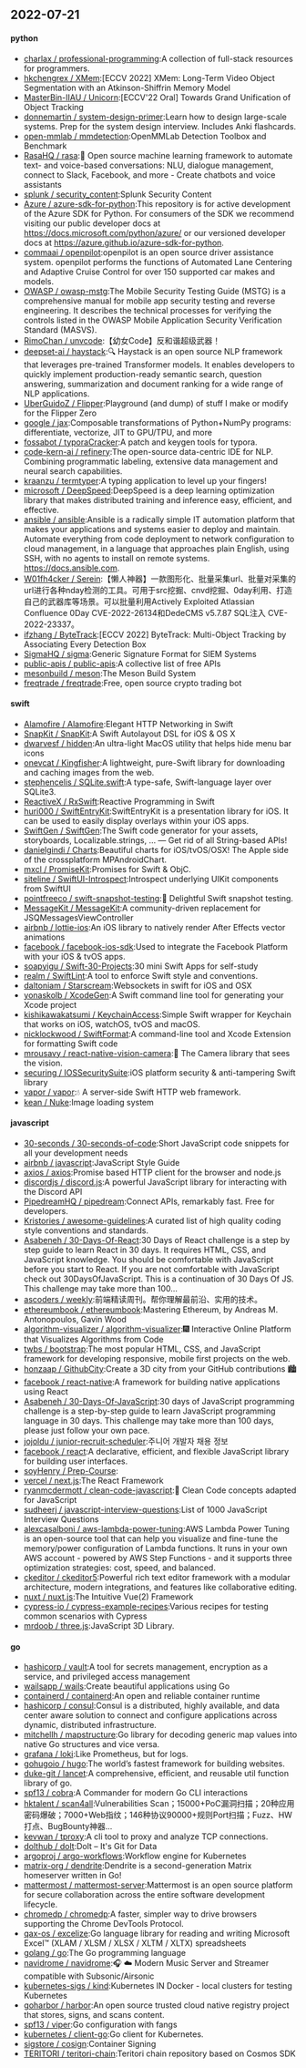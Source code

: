 ## 2022-07-21

#### python
* [charlax / professional-programming](https://github.com/charlax/professional-programming):A collection of full-stack resources for programmers.
* [hkchengrex / XMem](https://github.com/hkchengrex/XMem):[ECCV 2022] XMem: Long-Term Video Object Segmentation with an Atkinson-Shiffrin Memory Model
* [MasterBin-IIAU / Unicorn](https://github.com/MasterBin-IIAU/Unicorn):[ECCV'22 Oral] Towards Grand Unification of Object Tracking
* [donnemartin / system-design-primer](https://github.com/donnemartin/system-design-primer):Learn how to design large-scale systems. Prep for the system design interview. Includes Anki flashcards.
* [open-mmlab / mmdetection](https://github.com/open-mmlab/mmdetection):OpenMMLab Detection Toolbox and Benchmark
* [RasaHQ / rasa](https://github.com/RasaHQ/rasa):💬
Open source machine learning framework to automate text- and voice-based conversations: NLU, dialogue management, connect to Slack, Facebook, and more - Create chatbots and voice assistants
* [splunk / security_content](https://github.com/splunk/security_content):Splunk Security Content
* [Azure / azure-sdk-for-python](https://github.com/Azure/azure-sdk-for-python):This repository is for active development of the Azure SDK for Python. For consumers of the SDK we recommend visiting our public developer docs at https://docs.microsoft.com/python/azure/ or our versioned developer docs at https://azure.github.io/azure-sdk-for-python.
* [commaai / openpilot](https://github.com/commaai/openpilot):openpilot is an open source driver assistance system. openpilot performs the functions of Automated Lane Centering and Adaptive Cruise Control for over 150 supported car makes and models.
* [OWASP / owasp-mstg](https://github.com/OWASP/owasp-mstg):The Mobile Security Testing Guide (MSTG) is a comprehensive manual for mobile app security testing and reverse engineering. It describes the technical processes for verifying the controls listed in the OWASP Mobile Application Security Verification Standard (MASVS).
* [RimoChan / unvcode](https://github.com/RimoChan/unvcode):【幼女Code】反和谐超级武器！
* [deepset-ai / haystack](https://github.com/deepset-ai/haystack):🔍
Haystack is an open source NLP framework that leverages pre-trained Transformer models. It enables developers to quickly implement production-ready semantic search, question answering, summarization and document ranking for a wide range of NLP applications.
* [UberGuidoZ / Flipper](https://github.com/UberGuidoZ/Flipper):Playground (and dump) of stuff I make or modify for the Flipper Zero
* [google / jax](https://github.com/google/jax):Composable transformations of Python+NumPy programs: differentiate, vectorize, JIT to GPU/TPU, and more
* [fossabot / typoraCracker](https://github.com/fossabot/typoraCracker):A patch and keygen tools for typora.
* [code-kern-ai / refinery](https://github.com/code-kern-ai/refinery):The open-source data-centric IDE for NLP. Combining programmatic labeling, extensive data management and neural search capabilities.
* [kraanzu / termtyper](https://github.com/kraanzu/termtyper):A typing application to level up your fingers!
* [microsoft / DeepSpeed](https://github.com/microsoft/DeepSpeed):DeepSpeed is a deep learning optimization library that makes distributed training and inference easy, efficient, and effective.
* [ansible / ansible](https://github.com/ansible/ansible):Ansible is a radically simple IT automation platform that makes your applications and systems easier to deploy and maintain. Automate everything from code deployment to network configuration to cloud management, in a language that approaches plain English, using SSH, with no agents to install on remote systems. https://docs.ansible.com.
* [W01fh4cker / Serein](https://github.com/W01fh4cker/Serein):【懒人神器】一款图形化、批量采集url、批量对采集的url进行各种nday检测的工具。可用于src挖掘、cnvd挖掘、0day利用、打造自己的武器库等场景。可以批量利用Actively Exploited Atlassian Confluence 0Day CVE-2022-26134和DedeCMS v5.7.87 SQL注入 CVE-2022-23337。
* [ifzhang / ByteTrack](https://github.com/ifzhang/ByteTrack):[ECCV 2022] ByteTrack: Multi-Object Tracking by Associating Every Detection Box
* [SigmaHQ / sigma](https://github.com/SigmaHQ/sigma):Generic Signature Format for SIEM Systems
* [public-apis / public-apis](https://github.com/public-apis/public-apis):A collective list of free APIs
* [mesonbuild / meson](https://github.com/mesonbuild/meson):The Meson Build System
* [freqtrade / freqtrade](https://github.com/freqtrade/freqtrade):Free, open source crypto trading bot

#### swift
* [Alamofire / Alamofire](https://github.com/Alamofire/Alamofire):Elegant HTTP Networking in Swift
* [SnapKit / SnapKit](https://github.com/SnapKit/SnapKit):A Swift Autolayout DSL for iOS & OS X
* [dwarvesf / hidden](https://github.com/dwarvesf/hidden):An ultra-light MacOS utility that helps hide menu bar icons
* [onevcat / Kingfisher](https://github.com/onevcat/Kingfisher):A lightweight, pure-Swift library for downloading and caching images from the web.
* [stephencelis / SQLite.swift](https://github.com/stephencelis/SQLite.swift):A type-safe, Swift-language layer over SQLite3.
* [ReactiveX / RxSwift](https://github.com/ReactiveX/RxSwift):Reactive Programming in Swift
* [huri000 / SwiftEntryKit](https://github.com/huri000/SwiftEntryKit):SwiftEntryKit is a presentation library for iOS. It can be used to easily display overlays within your iOS apps.
* [SwiftGen / SwiftGen](https://github.com/SwiftGen/SwiftGen):The Swift code generator for your assets, storyboards, Localizable.strings, … — Get rid of all String-based APIs!
* [danielgindi / Charts](https://github.com/danielgindi/Charts):Beautiful charts for iOS/tvOS/OSX! The Apple side of the crossplatform MPAndroidChart.
* [mxcl / PromiseKit](https://github.com/mxcl/PromiseKit):Promises for Swift & ObjC.
* [siteline / SwiftUI-Introspect](https://github.com/siteline/SwiftUI-Introspect):Introspect underlying UIKit components from SwiftUI
* [pointfreeco / swift-snapshot-testing](https://github.com/pointfreeco/swift-snapshot-testing):📸
Delightful Swift snapshot testing.
* [MessageKit / MessageKit](https://github.com/MessageKit/MessageKit):A community-driven replacement for JSQMessagesViewController
* [airbnb / lottie-ios](https://github.com/airbnb/lottie-ios):An iOS library to natively render After Effects vector animations
* [facebook / facebook-ios-sdk](https://github.com/facebook/facebook-ios-sdk):Used to integrate the Facebook Platform with your iOS & tvOS apps.
* [soapyigu / Swift-30-Projects](https://github.com/soapyigu/Swift-30-Projects):30 mini Swift Apps for self-study
* [realm / SwiftLint](https://github.com/realm/SwiftLint):A tool to enforce Swift style and conventions.
* [daltoniam / Starscream](https://github.com/daltoniam/Starscream):Websockets in swift for iOS and OSX
* [yonaskolb / XcodeGen](https://github.com/yonaskolb/XcodeGen):A Swift command line tool for generating your Xcode project
* [kishikawakatsumi / KeychainAccess](https://github.com/kishikawakatsumi/KeychainAccess):Simple Swift wrapper for Keychain that works on iOS, watchOS, tvOS and macOS.
* [nicklockwood / SwiftFormat](https://github.com/nicklockwood/SwiftFormat):A command-line tool and Xcode Extension for formatting Swift code
* [mrousavy / react-native-vision-camera](https://github.com/mrousavy/react-native-vision-camera):📸
The Camera library that sees the vision.
* [securing / IOSSecuritySuite](https://github.com/securing/IOSSecuritySuite):iOS platform security & anti-tampering Swift library
* [vapor / vapor](https://github.com/vapor/vapor):💧
A server-side Swift HTTP web framework.
* [kean / Nuke](https://github.com/kean/Nuke):Image loading system

#### javascript
* [30-seconds / 30-seconds-of-code](https://github.com/30-seconds/30-seconds-of-code):Short JavaScript code snippets for all your development needs
* [airbnb / javascript](https://github.com/airbnb/javascript):JavaScript Style Guide
* [axios / axios](https://github.com/axios/axios):Promise based HTTP client for the browser and node.js
* [discordjs / discord.js](https://github.com/discordjs/discord.js):A powerful JavaScript library for interacting with the Discord API
* [PipedreamHQ / pipedream](https://github.com/PipedreamHQ/pipedream):Connect APIs, remarkably fast. Free for developers.
* [Kristories / awesome-guidelines](https://github.com/Kristories/awesome-guidelines):A curated list of high quality coding style conventions and standards.
* [Asabeneh / 30-Days-Of-React](https://github.com/Asabeneh/30-Days-Of-React):30 Days of React challenge is a step by step guide to learn React in 30 days. It requires HTML, CSS, and JavaScript knowledge. You should be comfortable with JavaScript before you start to React. If you are not comfortable with JavaScript check out 30DaysOfJavaScript. This is a continuation of 30 Days Of JS. This challenge may take more than 100…
* [ascoders / weekly](https://github.com/ascoders/weekly):前端精读周刊。帮你理解最前沿、实用的技术。
* [ethereumbook / ethereumbook](https://github.com/ethereumbook/ethereumbook):Mastering Ethereum, by Andreas M. Antonopoulos, Gavin Wood
* [algorithm-visualizer / algorithm-visualizer](https://github.com/algorithm-visualizer/algorithm-visualizer):🎆
Interactive Online Platform that Visualizes Algorithms from Code
* [twbs / bootstrap](https://github.com/twbs/bootstrap):The most popular HTML, CSS, and JavaScript framework for developing responsive, mobile first projects on the web.
* [honzaap / GithubCity](https://github.com/honzaap/GithubCity):Create a 3D city from your GitHub contributions
🏙
* [facebook / react-native](https://github.com/facebook/react-native):A framework for building native applications using React
* [Asabeneh / 30-Days-Of-JavaScript](https://github.com/Asabeneh/30-Days-Of-JavaScript):30 days of JavaScript programming challenge is a step-by-step guide to learn JavaScript programming language in 30 days. This challenge may take more than 100 days, please just follow your own pace.
* [jojoldu / junior-recruit-scheduler](https://github.com/jojoldu/junior-recruit-scheduler):주니어 개발자 채용 정보
* [facebook / react](https://github.com/facebook/react):A declarative, efficient, and flexible JavaScript library for building user interfaces.
* [soyHenry / Prep-Course](https://github.com/soyHenry/Prep-Course):
* [vercel / next.js](https://github.com/vercel/next.js):The React Framework
* [ryanmcdermott / clean-code-javascript](https://github.com/ryanmcdermott/clean-code-javascript):🛁
Clean Code concepts adapted for JavaScript
* [sudheerj / javascript-interview-questions](https://github.com/sudheerj/javascript-interview-questions):List of 1000 JavaScript Interview Questions
* [alexcasalboni / aws-lambda-power-tuning](https://github.com/alexcasalboni/aws-lambda-power-tuning):AWS Lambda Power Tuning is an open-source tool that can help you visualize and fine-tune the memory/power configuration of Lambda functions. It runs in your own AWS account - powered by AWS Step Functions - and it supports three optimization strategies: cost, speed, and balanced.
* [ckeditor / ckeditor5](https://github.com/ckeditor/ckeditor5):Powerful rich text editor framework with a modular architecture, modern integrations, and features like collaborative editing.
* [nuxt / nuxt.js](https://github.com/nuxt/nuxt.js):The Intuitive Vue(2) Framework
* [cypress-io / cypress-example-recipes](https://github.com/cypress-io/cypress-example-recipes):Various recipes for testing common scenarios with Cypress
* [mrdoob / three.js](https://github.com/mrdoob/three.js):JavaScript 3D Library.

#### go
* [hashicorp / vault](https://github.com/hashicorp/vault):A tool for secrets management, encryption as a service, and privileged access management
* [wailsapp / wails](https://github.com/wailsapp/wails):Create beautiful applications using Go
* [containerd / containerd](https://github.com/containerd/containerd):An open and reliable container runtime
* [hashicorp / consul](https://github.com/hashicorp/consul):Consul is a distributed, highly available, and data center aware solution to connect and configure applications across dynamic, distributed infrastructure.
* [mitchellh / mapstructure](https://github.com/mitchellh/mapstructure):Go library for decoding generic map values into native Go structures and vice versa.
* [grafana / loki](https://github.com/grafana/loki):Like Prometheus, but for logs.
* [gohugoio / hugo](https://github.com/gohugoio/hugo):The world’s fastest framework for building websites.
* [duke-git / lancet](https://github.com/duke-git/lancet):A comprehensive, efficient, and reusable util function library of go.
* [spf13 / cobra](https://github.com/spf13/cobra):A Commander for modern Go CLI interactions
* [hktalent / scan4all](https://github.com/hktalent/scan4all):Vulnerabilities Scan；15000+PoC漏洞扫描；20种应用密码爆破；7000+Web指纹；146种协议90000+规则Port扫描；Fuzz、HW打点、BugBounty神器...
* [kevwan / tproxy](https://github.com/kevwan/tproxy):A cli tool to proxy and analyze TCP connections.
* [dolthub / dolt](https://github.com/dolthub/dolt):Dolt – It's Git for Data
* [argoproj / argo-workflows](https://github.com/argoproj/argo-workflows):Workflow engine for Kubernetes
* [matrix-org / dendrite](https://github.com/matrix-org/dendrite):Dendrite is a second-generation Matrix homeserver written in Go!
* [mattermost / mattermost-server](https://github.com/mattermost/mattermost-server):Mattermost is an open source platform for secure collaboration across the entire software development lifecycle.
* [chromedp / chromedp](https://github.com/chromedp/chromedp):A faster, simpler way to drive browsers supporting the Chrome DevTools Protocol.
* [qax-os / excelize](https://github.com/qax-os/excelize):Go language library for reading and writing Microsoft Excel™ (XLAM / XLSM / XLSX / XLTM / XLTX) spreadsheets
* [golang / go](https://github.com/golang/go):The Go programming language
* [navidrome / navidrome](https://github.com/navidrome/navidrome):🎧
☁️
Modern Music Server and Streamer compatible with Subsonic/Airsonic
* [kubernetes-sigs / kind](https://github.com/kubernetes-sigs/kind):Kubernetes IN Docker - local clusters for testing Kubernetes
* [goharbor / harbor](https://github.com/goharbor/harbor):An open source trusted cloud native registry project that stores, signs, and scans content.
* [spf13 / viper](https://github.com/spf13/viper):Go configuration with fangs
* [kubernetes / client-go](https://github.com/kubernetes/client-go):Go client for Kubernetes.
* [sigstore / cosign](https://github.com/sigstore/cosign):Container Signing
* [TERITORI / teritori-chain](https://github.com/TERITORI/teritori-chain):Teritori chain repository based on Cosmos SDK
